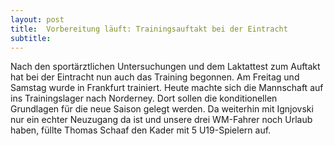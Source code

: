```yaml
---
layout: post
title:  Vorbereitung läuft: Trainingsauftakt bei der Eintracht
subtitle:  
---
```


Nach den sportärztlichen Untersuchungen und dem Laktattest zum Auftakt hat bei der Eintracht nun auch das Training begonnen. Am Freitag und Samstag wurde in Frankfurt trainiert. Heute machte sich die Mannschaft auf ins Trainingslager nach Norderney. Dort sollen die konditionellen Grundlagen für die neue Saison gelegt werden. Da weiterhin mit Ignjovski nur ein echter Neuzugang da ist und unsere drei WM-Fahrer noch Urlaub haben, füllte Thomas Schaaf den Kader mit 5 U19-Spielern auf.


